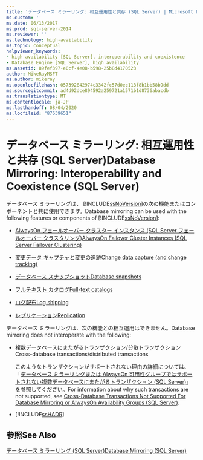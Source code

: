 ```yaml
---
title: 'データベース ミラーリング: 相互運用性と共存 (SQL Server) | Microsoft Docs'
ms.custom: ''
ms.date: 06/13/2017
ms.prod: sql-server-2014
ms.reviewer: ''
ms.technology: high-availability
ms.topic: conceptual
helpviewer_keywords:
- high availability [SQL Server], interoperability and coexistence
- Database Engine [SQL Server], high availability
ms.assetid: 89fef397-e0cf-4e08-b598-25b8d4170523
author: MikeRayMSFT
ms.author: mikeray
ms.openlocfilehash: 057392842974c3342fc57d0ec113f8b1bb58b9dd
ms.sourcegitcommit: ad4d92dce894592a259721a1571b1d8736abacdb
ms.translationtype: MT
ms.contentlocale: ja-JP
ms.lasthandoff: 08/04/2020
ms.locfileid: "87639651"
---
```

# <a name="database-mirroring-interoperability-and-coexistence-sql-server"></a><span data-ttu-id="d76cb-102">データベース ミラーリング: 相互運用性と共存 (SQL Server)</span><span class="sxs-lookup"><span data-stu-id="d76cb-102">Database Mirroring: Interoperability and Coexistence (SQL Server)</span></span>
  <span data-ttu-id="d76cb-103">データベース ミラーリングは、 [!INCLUDE[ssNoVersion](../../includes/ssnoversion-md.md)]の次の機能またはコンポーネントと共に使用できます。</span><span class="sxs-lookup"><span data-stu-id="d76cb-103">Database mirroring can be used with the following features or components of [!INCLUDE[ssNoVersion](../../includes/ssnoversion-md.md)]:</span></span>  
  
-   [<span data-ttu-id="d76cb-104">AlwaysOn フェールオーバー クラスター インスタンス (SQL Server フェールオーバー クラスタリング)</span><span class="sxs-lookup"><span data-stu-id="d76cb-104">AlwaysOn Failover Cluster Instances (SQL Server Failover Clustering)</span></span>](database-mirroring-and-sql-server-failover-cluster-instances.md)  
  
-   [<span data-ttu-id="d76cb-105">変更データ キャプチャと変更の追跡</span><span class="sxs-lookup"><span data-stu-id="d76cb-105">Change data capture (and change tracking)</span></span>](../../relational-databases/track-changes/change-data-capture-and-other-sql-server-features.md)  
  
-   [<span data-ttu-id="d76cb-106">データベース スナップショット</span><span class="sxs-lookup"><span data-stu-id="d76cb-106">Database snapshots</span></span>](../../relational-databases/databases/database-snapshots-sql-server.md)  
  
-   [<span data-ttu-id="d76cb-107">フルテキスト カタログ</span><span class="sxs-lookup"><span data-stu-id="d76cb-107">Full-text catalogs</span></span>](database-mirroring-and-full-text-catalogs-sql-server.md)  
  
-   [<span data-ttu-id="d76cb-108">ログ配布</span><span class="sxs-lookup"><span data-stu-id="d76cb-108">Log shipping</span></span>](database-mirroring-and-log-shipping-sql-server.md)  
  
-   [<span data-ttu-id="d76cb-109">レプリケーション</span><span class="sxs-lookup"><span data-stu-id="d76cb-109">Replication</span></span>](database-mirroring-and-replication-sql-server.md)  
  
 <span data-ttu-id="d76cb-110">データベース ミラーリングは、次の機能との相互運用はできません。</span><span class="sxs-lookup"><span data-stu-id="d76cb-110">Database mirroring does not interoperate with the following:</span></span>  
  
-   <span data-ttu-id="d76cb-111">複数データベースにまたがるトランザクション/分散トランザクション</span><span class="sxs-lookup"><span data-stu-id="d76cb-111">Cross-database transactions/distributed transactions</span></span>  
  
     <span data-ttu-id="d76cb-112">このようなトランザクションがサポートされない理由の詳細については、「[データベース ミラーリングまたは AlwaysOn 可用性グループではサポートされない複数データベースにまたがるトランザクション &#40;SQL Server&#41;](../availability-groups/windows/transactions-always-on-availability-and-database-mirroring.md)」を参照してください。</span><span class="sxs-lookup"><span data-stu-id="d76cb-112">For information about why such transactions are not supported, see [Cross-Database Transactions Not Supported For Database Mirroring or AlwaysOn Availability Groups &#40;SQL Server&#41;](../availability-groups/windows/transactions-always-on-availability-and-database-mirroring.md).</span></span>  
  
-   [!INCLUDE[ssHADR](../../includes/sshadr-md.md)]  
  
## <a name="see-also"></a><span data-ttu-id="d76cb-113">参照</span><span class="sxs-lookup"><span data-stu-id="d76cb-113">See Also</span></span>  
 [<span data-ttu-id="d76cb-114">データベース ミラーリング &#40;SQL Server&#41;</span><span class="sxs-lookup"><span data-stu-id="d76cb-114">Database Mirroring &#40;SQL Server&#41;</span></span>](database-mirroring-sql-server.md)  
  
  

